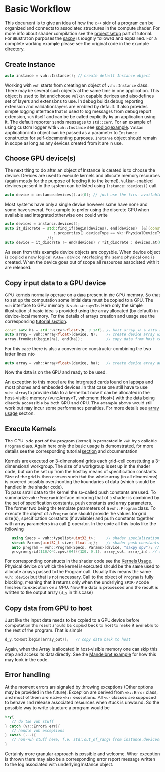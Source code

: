 # Basic Workflow
This document is to give an idea of how the ```c++``` side of a program can be organized
and connects to associated structures in the compute shader.
For more info about shader compilation see the [project setup](project_setup.md) part of
tutorial.
For illustration purposes the [saxpy](examples/saxpy) is roughly followed and explained.
For a complete working example please see the original code in the example directory.

## Create Instance
```cpp
auto instance = vuh::Instance(); // create default Instance object
```
Working with ```vuh``` starts from creating an object of ```vuh::Instance``` class.
There may be several such objects at the same time in one application.
This object is used to list and choose ```Vulkan``` capable devices
and also defines set of layers and extensions to use.
In debug builds debug reporting extension and validation layers are enabled by default.
It also provides simple logging interface that is used to log messages from debug report
extension, ```vuh``` itself and can be be called explicitly by an application using it.
The default reporter sends messages to ```std::cerr```.
For an example of using custom logger with ```vuh::Instance``` see
[spdlog example](examples/spdlog).
```Vulkan``` application info object can be passed as a parameter to ```Instance```
constructor for self-documenting purposes.
```Instance``` object should remain in scope as long as any devices created from it
are in use.

## Choose GPU device(s)
The next thing to do after an object of Instance is created is to choose the device.
Devices are used to execute kernels and allocate memory resources
(again mostly for the purpose of feeding it to the kernel).
```Vulkan```-enabled devices present in the system can be listed using
```Instance::devices()``` call.
```cpp
auto device = instance.devices().at(0); // just use the first available device
```
Most systems have only a single device however some have none and some have several.
For example to prefer using the discrete GPU when available and integrated otherwise one
could write
```cpp
auto devices = instance.devices();
auto it_discrete = std::find_if(begin(devices), end(devices), [&](const auto& d){ return
                      d.properties().deviceType == vk::PhysicalDeviceType::eIntegratedGpu;
                   });
auto device = it_discrete != end(devices) ? *it_discrete : devices.at(0);
```
As seen from this example device objects are copyable. When device object is copied a new
logical ```Vulkan``` device interfacing the same physical one is created.
When the device goes out of scope all resources associated with it are released.

## Copy input data to a GPU device
GPU kernels normally operate on a data present in the GPU memory.
So that to set up the computation some initial data must be copied to a GPU.
The ```vuh``` interface to GPU memory is ```vuh::Array<T>```.
Here only the simple illustration of basic idea is provided using the array allocated
(by default) in device-local memory.
For the details of arrays creation and usage see the corresponding
[tutorial section](array_usage.md).
```cpp
const auto ha = std::vector<float>(N, 3.14f); // host array as a data source
auto array = vuh::Array<float>(device, N);    // create device array with N elements
array.fromHost(begin(ha), end(ha));           // copy data from host to GPU
```
For this case there is also a convenience constructor combining the two latter lines into
```cpp
auto array = vuh::Array<float>(device, ha);   // create device array and initialize from host iterable
```

Now the data is on the GPU and ready to be used.

An exception to this model are the integrated cards found on laptops and most phones and
embedded devices. In that case one still have to use ```vuh::Array``` to provide data to
a kernel but now it can be allocated in the host-visible memory
(vuh::Array<T, vuh::mem::Host>) with the data being directly accessible by both GPU and CPU.
The example above would still work but may incur some performance penalties.
For more details see [array usage](array_usage.md) section.

## Execute Kernels
The GPU-side part of the program (kernel) is presented in ```vuh``` by a
callable ```Program``` class.
Again here only the basic usage is demonstrated, for more details see the corresponding
tutorial [section](kernels.md) and documentation.

Kernels are executed on 3-dimensional grids each grid-cell constituting a 3-dimensional workgroup.
The size of a workgroup is set up in the shader code, but can be set up from the host by
means of specification constants.
Size of the grid is then chosen such that the whole array (in all dimensions) is covered
possibly overshooting the boundaries of data (which should be handled in the shader code).  
To pass small data to the kernel the so-called push constants are used.
To summarize ```vuh::Program``` interface mirroring that of a shader is combined by the
set of specification constants, push constants and array parameters.
The former two being the template parameters of a ```vuh::Program``` class.
To execute the object of a ```Program``` one should provide the values for grid size(s),
specification constants (if available) and push constants together with array parameters in a call ()
operator.
In the code all this looks like the following
```cpp
   using Specs = vuh::typelist<uint32_t>;     // shader specialization constants interface
   struct Params{uint32_t size; float a;};    // shader push-constants interface
   auto program = vuh::Program<Specs, Params>(device, "saxpy.spv"); // load SPIR-V binary code
   program.grid(128/64).spec(64)({128, 0.1}, array_out, array_in); // run, wait for completion
```
For corresponding constructs in the shader code see the [Kernels Usage](kernels.md).
Physical device on which the kernel is executed should be the same used to allocate arrays
passed to the Program call. Usually this means the same ```vuh::device``` but that is not
necessary.
Call to the object of ```Program``` is fully blocking, meaning that it returns only
when the underlying ```SPIR-V``` code finishes its execution on a GPU.
Now the data is processed and the result is written to the output array
(```d_y``` in this case)

## Copy data from GPU to host
Just like the input data needs to be copied to a GPU device before computation the result
should be copied back to host to make it available to the rest of the program.
That is simple
```cpp
d_y.toHost(begin(array_out));   // copy data back to host
```
Again, when the Array is allocated in host-visible memory one can skip this step and
access its data directly.
See the [Mandelbrot example](examples/mandelbrot) for how this may look in the code.

## Error handling
At the moment errors are signaled by throwing exceptions (Other options may be provided
in the future).
Exception are derived from ```vk::Error``` class, and most of them are native ```vk::```
exceptions.
All ```vuh``` classes are supposed to behave and release associated resources
when stuck is unwound.
So the possible way to write structure a program would be
```cpp
try{
   // do the vuh stuff
} catch (vk::Error& err){
   // handle vuh exceptions
} catch (...){
   // non-vuh stuff here, f.e. std::out_of_range from instance.devices().at(0)
}
```
Certainly more granular approach is possible and welcome.
When exception is thrown there may also be a corresponding error report message written
to the log associated with underlying Instance object.
